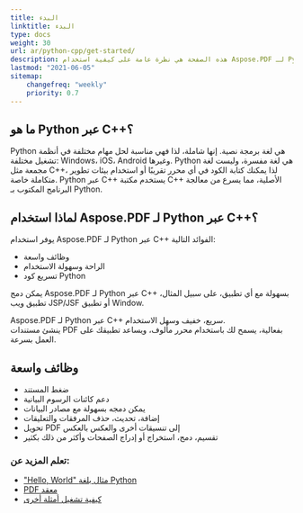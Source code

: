 ```yaml
---
title: البدء
linktitle: البدء
type: docs
weight: 30
url: ar/python-cpp/get-started/
description: هذه الصفحة هي نظرة عامة على كيفية استخدام Aspose.PDF لـ Python عبر C++ لإنشاء وتحرير مستند PDF
lastmod: "2021-06-05"   
sitemap: 
    changefreq: "weekly"
    priority: 0.7
---
```


## ما هو Python عبر C++؟

Python هي لغة برمجة نصية. إنها شاملة، لذا فهي مناسبة لحل مهام مختلفة في أنظمة تشغيل مختلفة: Windows، iOS، Android وغيرها.
Python هي لغة مفسرة، وليست لغة مجمعة مثل C++، لذا يمكنك كتابة الكود في أي محرر تقريبًا أو استخدام بيئات تطوير متكاملة خاصة.
Python عبر C++ يستخدم مكتبة C++ الأصلية، مما يسرع من معالجة البرنامج المكتوب بـ Python.

## لماذا استخدام Aspose.PDF لـ Python عبر C++؟

يوفر استخدام Aspose.PDF لـ Python عبر C++ الفوائد التالية:

- وظائف واسعة
- الراحة وسهولة الاستخدام
- تسريع كود Python

يمكن دمج Aspose.PDF لـ Python عبر C++ بسهولة مع أي تطبيق، على سبيل المثال، تطبيق ويب JSP/JSF أو تطبيق Window.

Aspose.PDF لـ Python عبر C++ سريع، خفيف وسهل الاستخدام.  
ينشئ مستندات PDF بفعالية، يسمح لك باستخدام محرر مألوف، ويساعد تطبيقك على العمل بسرعة.

## وظائف واسعة

- ضغط المستند
- دعم كائنات الرسوم البيانية
- يمكن دمجه بسهولة مع مصادر البيانات
- إضافة، تحديث، حذف المرفقات والتعليقات
- تحويل PDF إلى تنسيقات أخرى والعكس بالعكس
- تقسيم، دمج، استخراج أو إدراج الصفحات وأكثر من ذلك بكثير

### تعلم المزيد عن:

- ["Hello, World" مثال بلغة Python](/pdf/python-cpp/hello-world-example/)
- [PDF معقد](/pdf/python-cpp/complex-pdf-example/)
- [كيفية تشغيل أمثلة أخرى](/pdf/python-cpp/how-to-run-other-examples/)